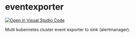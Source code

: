 # eventexporter

[![Open in Visual Studio
Code](https://open.vscode.dev/badges/open-in-vscode.svg)](https://open.vscode.dev/champly/eventexporter)

Multi kubernetes cluster event exporter to sink (alertmanager).
